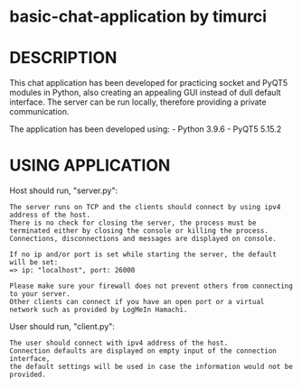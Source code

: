 # basic-chat-application by timurci

DESCRIPTION
======================

This chat application has been developed for practicing socket and PyQT5 modules in Python, also creating an appealing GUI instead of dull default interface. The server can be run locally, therefore providing a private communication.

The application has been developed using:
    - Python 3.9.6
    - PyQT5 5.15.2

USING APPLICATION
======================
Host should run, "server.py":

    The server runs on TCP and the clients should connect by using ipv4 address of the host.
    There is no check for closing the server, the process must be terminated either by closing the console or killing the process.
    Connections, disconnections and messages are displayed on console.

    If no ip and/or port is set while starting the server, the default will be set:
    => ip: "localhost", port: 26000

    Please make sure your firewall does not prevent others from connecting to your server.
    Other clients can connect if you have an open port or a virtual network such as provided by LogMeIn Hamachi.

User should run, "client.py":

    The user should connect with ipv4 address of the host.
    Connection defaults are displayed on empty input of the connection interface, 
    the default settings will be used in case the information would not be provided.
